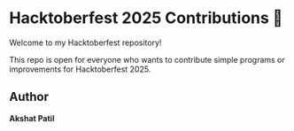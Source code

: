 # Hacktoberfest 2025 Contributions 🎃

Welcome to my Hacktoberfest repository!

This repo is open for everyone who wants to contribute simple programs or improvements for Hacktoberfest 2025.

## Author
**Akshat Patil**
